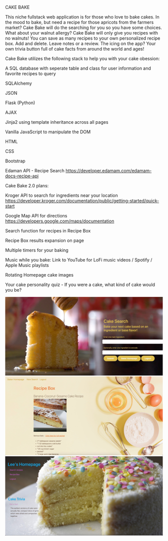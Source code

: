 CAKE BAKE

This niche fullstack web application is for those who love to bake cakes.  In the mood to bake, but need a recipe for those apricots from the farmers market?  Cake Bake will do the searching for you so you have some choices.  What about your walnut allergy?  Cake Bake will only give you recipes with no walnuts!
You can save as many recipes to your own personalized recipe box. Add and delete.  Leave notes or a review.  The icing on the app?  Your own trivia button full of cake facts from around the world and ages!


Cake Bake utilizes the following stack to help you with your cake obession:

A SQL database with seperate table and class for user information and favorite recipes to query

SQLAlchemy

JSON

Flask (Python)

AJAX

Jinja2  using template inheritance across all pages

Vanilla JavaScript to manipulate the DOM

HTML

CSS

Bootstrap 

Edaman API - Recipe Search
https://developer.edamam.com/edamam-docs-recipe-api


Cake Bake 2.0 plans:

Kroger API to search for ingredients near your location 
https://developer.kroger.com/documentation/public/getting-started/quick-start

Google Map API for directions
https://developers.google.com/maps/documentation

Search function for recipes in Recipe Box

Recipe Box results expansion on page

Multiple timers for your baking

Music while you bake: Link to YouTube for LoFi music videos / Spotify / Apple Music playlists

Rotating Homepage cake images

Your cake personality quiz - If you were a cake, what kind of cake would you be?

![Search Page](static/img:/Search.jpeg)
![Recipe Box Page](static/img:/Box.jpeg)
![Home Page](static/img:/homepage.jpeg)